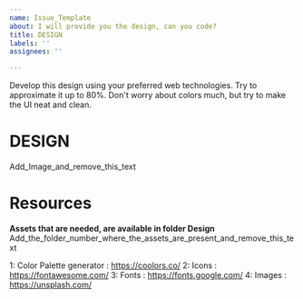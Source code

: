 ```yaml
---
name: Issue_Template
about: I will provide you the design, can you code?
title: DESIGN
labels: ''
assignees: ''

---
```


Develop this design using your preferred web technologies. Try to approximate it up to 80%.
Don't worry about colors much, but try to make the UI neat and clean.

# DESIGN

Add_Image_and_remove_this_text

# Resources

**Assets that are needed, are available in folder Design**  Add_the_folder_number_where_the_assets_are_present_and_remove_this_text

1: Color Palette generator : https://coolors.co/
2: Icons : https://fontawesome.com/
3: Fonts : https://fonts.google.com/
4: Images : https://unsplash.com/
